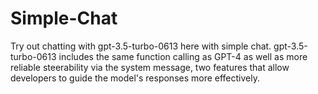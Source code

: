 # Simple-Chat
Try out chatting with gpt-3.5-turbo-0613 here with simple chat.
gpt-3.5-turbo-0613 includes the same function calling as GPT-4 as well as more reliable steerability via the system message, two features that allow developers to guide the model's responses more effectively.
